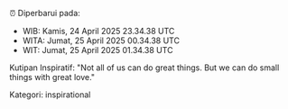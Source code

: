 ⏰ Diperbarui pada:
- WIB: Kamis, 24 April 2025 23.34.38 UTC
- WITA: Jumat, 25 April 2025 00.34.38 UTC
- WIT: Jumat, 25 April 2025 01.34.38 UTC

Kutipan Inspiratif:
"Not all of us can do great things. But we can do small things with great love."


Kategori: inspirational

